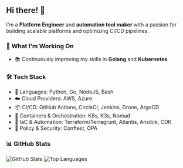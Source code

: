 #

## Hi there! 👋

I'm a **Platform Engineer** and **automation tool maker** with a passion for building scalable platforms and optimizing CI/CD pipelines.

### 🌱 **What I'm Working On**

- 📚 Continuously improving my skills in **Golang** and **Kubernetes**.

### 🛠️ **Tech Stack**

- 📝 Languages: Python, Go, NodeJS, Bash
- ☁️ Cloud Providers: AWS, Azure
- 📦 CI/CD: GitHub Actions, CircleCI, Jenkins, Drone, ArgoCD
- 🚢 Containers & Orchestration: K8s, K3s, Nomad
- 🧩 IaC & Automation: Terraform/Terragrunt, Atlantis, Ansible, CDK
- 👮 Policy & Security: Conftest, OPA

### 📊 **GitHub Stats**

![GitHub Stats](https://github-readme-stats.vercel.app/api?username=yassine-ops&show_icons=true&theme=dark)
![Top Languages](https://github-readme-stats.vercel.app/api/top-langs/?username=yassine-ops&layout=compact&theme=dark)
